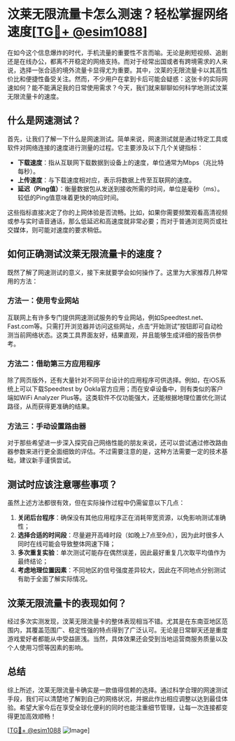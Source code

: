 # 汶莱无限流量卡怎么测速？轻松掌握网络速度[[TG💪+ @esim1088](https://t.me/s/esim1088)]

在如今这个信息爆炸的时代，手机流量的重要性不言而喻。无论是刷短视频、追剧还是在线办公，都离不开稳定的网络支持。而对于经常出国或者有跨境需求的人来说，选择一张合适的境外流量卡显得尤为重要。其中，汶莱的无限流量卡以其高性价比和便捷性备受关注。然而，不少用户在拿到卡后可能会疑惑：这张卡的实际网速如何？能不能满足我的日常使用需求？今天，我们就来聊聊如何科学地测试汶莱无限流量卡的速度。

## 什么是网速测试？

首先，让我们了解一下什么是网速测试。简单来说，网速测试就是通过特定工具或软件对网络连接的速度进行测量的过程。它主要涉及以下几个关键指标：

- **下载速度**：指从互联网下载数据到设备上的速度，单位通常为Mbps（兆比特每秒）。
- **上传速度**：与下载速度相对应，表示将数据上传至互联网的速度。
- **延迟（Ping值）**：衡量数据包从发送到接收所需的时间，单位是毫秒（ms）。较低的Ping值意味着更快的响应时间。

这些指标直接决定了你的上网体验是否流畅。比如，如果你需要频繁观看高清视频或参与实时语音通话，那么低延迟和高速度就非常必要；而对于普通浏览网页或社交媒体，则可能对速度的要求稍低。

## 如何正确测试汶莱无限流量卡的速度？

既然了解了网速测试的意义，接下来就要学会如何操作了。这里为大家推荐几种常用的方法：

### 方法一：使用专业网站

互联网上有许多专门提供网速测试服务的专业网站，例如Speedtest.net、Fast.com等。只需打开浏览器并访问这些网址，点击“开始测试”按钮即可自动检测当前网络状态。这类工具界面友好，结果直观，并且能够生成详细的报告供参考。

### 方法二：借助第三方应用程序

除了网页版外，还有大量针对不同平台设计的应用程序可供选择。例如，在iOS系统上可以下载Speedtest by Ookla官方应用；而在安卓设备中，则有类似的客户端如WiFi Analyzer Plus等。这类软件不仅功能强大，还能根据地理位置优化测试路径，从而获得更准确的结果。

### 方法三：手动设置路由器

对于那些希望进一步深入探究自己网络性能的朋友来说，还可以尝试通过修改路由器参数来进行更全面细致的评估。不过需要注意的是，这种方法需要一定的技术基础，建议新手谨慎尝试。

## 测试时应该注意哪些事项？

虽然上述方法都很有效，但在实际操作过程中仍需留意以下几点：

1. **关闭后台程序**：确保没有其他应用程序正在消耗带宽资源，以免影响测试准确性；
2. **选择合适的时间段**：尽量避开高峰时段（如晚上7点至9点），因为此时很多人同时在线可能会导致整体网速下降；
3. **多次重复实验**：单次测试可能存在偶然误差，因此最好重复几次取平均值作为最终结论；
4. **考虑地理位置因素**：不同地区的信号强度差异较大，因此在不同地点分别测试有助于全面了解实际情况。

## 汶莱无限流量卡的表现如何？

经过多次实测发现，汶莱无限流量卡的整体表现相当不错。尤其是在东南亚地区范围内，其覆盖范围广、稳定性强的特点得到了广泛认可。无论是日常聊天还是重度游戏爱好者都能从中受益匪浅。当然，具体效果还会受到当地运营商服务质量以及个人使用习惯等因素的影响。

## 总结

综上所述，汶莱无限流量卡确实是一款值得信赖的选择。通过科学合理的网速测试手段，我们可以清楚地了解到自己的网络状况，并据此作出相应调整以达到最佳体验。希望大家今后在享受全球化便利的同时也能注重细节管理，让每一次连接都变得更加高效顺畅！

[[TG💪+ @esim1088](https://t.me/s/esim1088) ![Image](https://i.postimg.cc/4NQfJmqS/Snipaste-2025-05-13-00-14-12.png)]